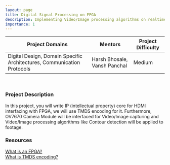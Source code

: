 ```yaml
---
layout: page
title: Digital Signal Processing on FPGA
description: Implementing Video/Image processing algorithms on realtime footage and displaying it on HDMI display.
importance: 1
---
```


| Project Domains                                                 | Mentors                      | Project Difficulty |
|-----------------------------------------------------------------|------------------------------|--------------------|
| Digital Design, Domain Specific Architectures, Communication Protocols| Harsh Bhosale, Vansh Panchal | Medium             |

<br>

### Project Description
In this project, you will write IP (intellectual property) core for HDMI interfacing with FPGA, we will use TMDS encoding for it. Furthermore, OV7670 Camera Module will be interfaced for Video/Image capturing and Video/Image processing algorithms like Contour detection will be applied to footage.
### Resources

[What is an FPGA?](https://www.youtube.com/watch?v=WY-F3knih7c) <br>
[What is TMDS encoding?](https://en.wikipedia.org/wiki/Transition-minimized_differential_signaling) <br>